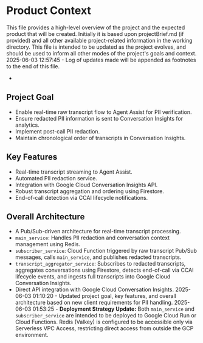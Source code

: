 # Product Context

This file provides a high-level overview of the project and the expected product that will be created. Initially it is based upon projectBrief.md (if provided) and all other available project-related information in the working directory. This file is intended to be updated as the project evolves, and should be used to inform all other modes of the project's goals and context.
2025-06-03 12:57:45 - Log of updates made will be appended as footnotes to the end of this file.

*

## Project Goal

*   Enable real-time raw transcript flow to Agent Assist for PII verification.
*   Ensure redacted PII information is sent to Conversation Insights for analytics.
*   Implement post-call PII redaction.
*   Maintain chronological order of transcripts in Conversation Insights.

## Key Features

*   Real-time transcript streaming to Agent Assist.
*   Automated PII redaction service.
*   Integration with Google Cloud Conversation Insights API.
*   Robust transcript aggregation and ordering using Firestore.
*   End-of-call detection via CCAI lifecycle notifications.

## Overall Architecture

*   A Pub/Sub-driven architecture for real-time transcript processing.
*   `main_service`: Handles PII redaction and conversation context management using Redis.
*   `subscriber_service`: Cloud Function triggered by raw transcript Pub/Sub messages, calls `main_service`, and publishes redacted transcripts.
*   `transcript_aggregator_service`: Subscribes to redacted transcripts, aggregates conversations using Firestore, detects end-of-call via CCAI lifecycle events, and ingests full transcripts into Google Cloud Conversation Insights.
*   Direct API integration with Google Cloud Conversation Insights.
2025-06-03 01:10:20 - Updated project goal, key features, and overall architecture based on new client requirements for PII handling.
2025-06-03 01:53:25 - **Deployment Strategy Update:** Both `main_service` and `subscriber_service` are intended to be deployed to Google Cloud Run or Cloud Functions. Redis (Valkey) is configured to be accessible only via Serverless VPC Access, restricting direct access from outside the GCP environment.